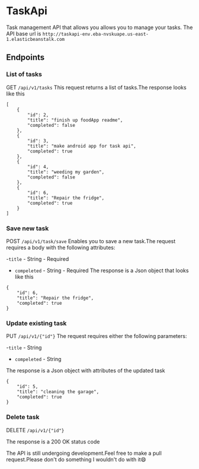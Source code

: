 # TaskApi
Task management API that allows you allows you to manage your tasks.
The API base url is `http://taskapi-env.eba-nvskuape.us-east-1.elasticbeanstalk.com`

## Endpoints ##
### List of tasks ###
GET `/api/v1/tasks`
This request returns a list of tasks.The response looks like this
```
[
    {
        "id": 2,
        "title": "finish up foodApp readme",
        "completed": false
    },
    {
        "id": 3,
        "title": "make android app for task api",
        "completed": true
    },
    {
        "id": 4,
        "title": "weeding my garden",
        "completed": false
    },
    {
        "id": 6,
        "title": "Repair the fridge",
        "completed": true
    }
]
```
### Save new task ###
POST `/api/v1/task/save`
Enables you to save a new task.The request requires a body with the following attributes:

 -`title` - String - Required
 - `compeleted` - String - Required
The response is a Json object that looks like this

```
{
    "id": 6,
    "title": "Repair the fridge",
    "completed": true
}
```
### Update existing task ###
PUT `/api/v1/{"id"}`
The request requires either the following parameters:

 -`title` - String 
 - `compeleted` - String

The response is a Json object with attributes of the updated task
```
{
    "id": 5,
    "title": "cleaning the garage",
    "completed": true
}
```

### Delete task ###
DELETE `/api/v1/{"id"}`

The response is a 200 OK status code

The API is still undergoing development.Feel free to make a pull request.Please don't do something I wouldn't do with it😄





